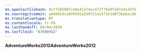 ```yaml
---
ms.openlocfilehash: 9cf726588fce8e41a74ac472f79a9fa97a413d7b
ms.sourcegitcommit: ad4d92dce894592a259721a1571b1d8736abacdb
ms.translationtype: MT
ms.contentlocale: fr-FR
ms.lasthandoff: 08/04/2020
ms.locfileid: "87600562"
---
```

  <span data-ttu-id="b6cf0-101">**AdventureWorks2012**</span><span class="sxs-lookup"><span data-stu-id="b6cf0-101">**AdventureWorks2012**</span></span>  